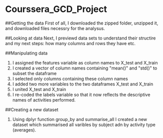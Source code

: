 # Courssera_GCD_Project
##Getting the data
First of all, I downloaded the zipped folder, unzipped it, and downloaded files necessry for the analysus.

##Looking at data
Next, I previewd data sets to understand their structire and my next steps: how many columns and rows they have etc.

##Manipulating data
1. I assigned the features variable as column names to X_test and X_train
2. I created a vector of column names containing "mean()" and "std()" to subset the dataframe
3. I selected only columns containing these column names
4. I added two more variables to the two dataframes X_test and X_train
5. I united X_test and X_train
6. I re-coded the labels variable so that it now reflects the descriptive names of activities performed.

##Creating a new dataset
1. Using dplyr function group_by and summarise_all I created a new dataset which summarised all varibles by subject adn by activity type (averages). 
